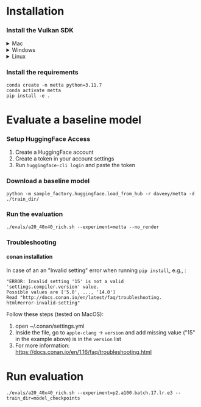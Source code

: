 # Installation


### Install the Vulkan SDK

<details>
<summary>Mac</summary>

[Download Vulkan SDK for Mac](https://sdk.lunarg.com/sdk/download/1.3.224.1/mac/vulkansdk-macos-1.3.224.1.dmg)

</details>

<details>
<summary>Windows</summary>

[Download Vulkan SDK for Windows](https://sdk.lunarg.com/sdk/download/1.3.224.1/windows/VulkanSDK-1.3.224.1-Installer.exe)

</details>

<details>
<summary>Linux</summary>

```bash
mkdir ~/vulkan
cd ~/vulkan
wget https://sdk.lunarg.com/sdk/download/1.3.224.1/linux/vulkansdk-linux-x86_64-1.3.224.1.tar.gz
tar -zxvf vulkansdk-linux-x86_64-1.3.224.1.tar.gz
cd 1.3.224.1
yes | ./vulkansdk
echo 'source ~/1.3.224.1/setup-env.sh' >> ~/.bashrc
```
</details>

### Install the requirements
```
conda create -n metta python=3.11.7
conda activate metta
pip install -e .
```


# Evaluate a baseline model

### Setup HuggingFace Access

1. Create a HuggingFace account
2. Create a token in your account settings
3. Run `huggingface-cli login` and paste the token

### Download a baseline model

```
python -m sample_factory.huggingface.load_from_hub -r daveey/metta -d ./train_dir/
```

### Run the evaluation

```
./evals/a20_40x40_rich.sh --experiment=metta --no_render
```


### Troubleshooting
#### conan installation
In case of an an "Invalid setting" error when running `pip install`, e.g., :
```
"ERROR: Invalid setting '15' is not a valid 'settings.compiler.version' value.
Possible values are ['5.0', ..., '14.0']
Read "http://docs.conan.io/en/latest/faq/troubleshooting.
html#error-invalid-setting"
```
Follow these steps (tested on MacOS):
1. open ~/.conan/settings.yml
2. Inside the file, go to `apple-clang` -> `version` and add missing value ("15" in the example above) is in the `version` list
3. For more information: https://docs.conan.io/en/1.16/faq/troubleshooting.html

# Run evaluation
```
./evals/a20_40x40_rich.sh --experiment=p2.a100.batch.17.lr.e3 --train_dir=model_checkpoints
```
